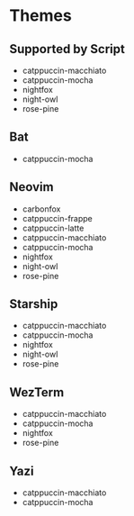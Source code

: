 # Themes

## Supported by Script

- catppuccin-macchiato
- catppuccin-mocha
- nightfox
- night-owl
- rose-pine

## Bat

- catppuccin-mocha

## Neovim

- carbonfox
- catppuccin-frappe
- catppuccin-latte
- catppuccin-macchiato
- catppuccin-mocha
- nightfox
- night-owl
- rose-pine

## Starship

- catppuccin-macchiato
- catppuccin-mocha
- nightfox
- night-owl
- rose-pine

## WezTerm

- catppuccin-macchiato
- catppuccin-mocha
- nightfox
- rose-pine

## Yazi

- catppuccin-macchiato
- catppuccin-mocha
